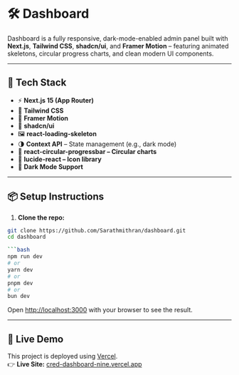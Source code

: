 # 🛠️ Dashboard

 Dashboard is a fully responsive, dark-mode-enabled admin panel built with **Next.js**, **Tailwind CSS**, **shadcn/ui**, and **Framer Motion** – featuring animated skeletons, circular progress charts, and clean modern UI components.

---

## 🚀 Tech Stack

- ⚡ **Next.js 15 (App Router)**
- 🎨 **Tailwind CSS**
- 🧠 **Framer Motion**
- 💅 **shadcn/ui**
- 🖼️ **react-loading-skeleton**
- 🌗 **Context API** – State management (e.g., dark mode)
- 🔵 **react-circular-progressbar – Circular charts**
- 🧩 **lucide-react – Icon library**
- 🌙 **Dark Mode Support**

---

## 📦 Setup Instructions

1. **Clone the repo:**

```bash
git clone https://github.com/Sarathmithran/dashboard.git
cd dashboard

```bash
npm run dev
# or
yarn dev
# or
pnpm dev
# or
bun dev
```

Open [http://localhost:3000](http://localhost:3000) with your browser to see the result.

---

## 🚀 Live Demo

This project is deployed using [Vercel](https://vercel.com).  
👉 **Live Site:** [cred-dashboard-nine.vercel.app](https://cred-dashboard-nine.vercel.app)